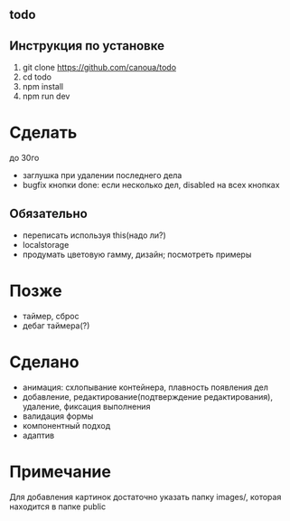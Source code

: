 ## todo

## Инструкция по установке

1. git clone https://github.com/canoua/todo
2. cd todo
3. npm install
4. npm run dev

# Сделать

до 30го

- заглушка при удалении последнего дела
- bugfix кнопки done: если несколько дел, disabled на всех кнопках

## Обязательно

- переписать используя this(надо ли?)
- localstorage
- продумать цветовую гамму, дизайн; посмотреть примеры

# Позже

- таймер, сброс
- дебаг таймера(?)

# Сделано

- анимация: схлопывание контейнера, плавность появления дел
- добавление, редактирование(подтверждение редактирования), удаление, фиксация выполнения
- валидация формы
- компонентный подход
- адаптив

# Примечание

Для добавления картинок достаточно указать папку images/, которая находится в папке public
